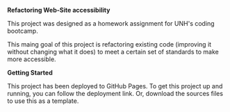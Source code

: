 
**Refactoring Web-Site accessibility**


This project was designed as a homework assignment for UNH's coding bootcamp.

This maing goal of this project is refactoring existing code (improving it without changing what it does) to meet a certain set of standards to make more accessible.




**Getting Started**

This project has been deployed to GitHub Pages. To get this project up and running, you can follow the deployment link. Or, download the sources files to use this as a template.


